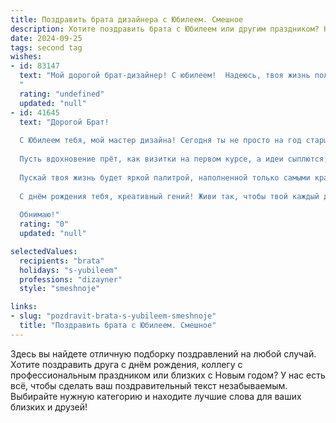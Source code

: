 ```yaml
---
title: Поздравить брата дизайнера с Юбилеем. Смешное
description: Хотите поздравить брата с Юбилеем или другим праздником? Наш ИИ создаст незабываемое поздравление, а вы обязательно выделитесь среди других.  
date: 2024-09-25
tags: second tag
wishes:
- id: 83147
  text: "Мой дорогой брат-дизайнер! С юбилеем!  Надеюсь, твоя жизнь полна ярких красок, как палитра самого талантливого художника, а не серая, как неокрашенный блокнот дизайнера-лентяя (шутка, конечно!).  Пусть вдохновение бьет ключом, как фонтан из шампанского на твоем дне рождения, а клиенты  —  только  сверхприятные и щедрые.  Желаю тебе миллион креативных идей, море позитива и минимум правок от заказчиков!  С юбилеем, гений дизайна!
  "
  rating: "undefined"
  updated: "null"
- id: 41645
  text: "Дорогой Брат!
  
  С Юбилеем тебя, мой мастер дизайна! Сегодня ты не просто на год старше, но и на год мудрее, креативнее и с новыми шутками о цветах в интерьере! 🎨
  
  Пусть вдохновение прёт, как визитки на первом курсе, а идеи сыплются, как дизайнерские вакансии в кризис! Желаю, чтобы твои проекты были успешнее, чем поиски носков в стирке, а клиенты – терпеливее, чем ты, когда выбираешь между четырьмя оттенками серого. 😂
  
  Пускай твоя жизнь будет яркой палитрой, наполненной только самыми красивыми цветами, а повседневность – лишь одной большой новой идеей, которую ты сможешь реализовать с блеском!
  
  С днём рождения тебя, креативный гений! Живи так, чтобы твой каждый день был таким же вдохновляющим, как свежий эскиз на белом холсте!
  
  Обнимаю!"
  rating: "0"
  updated: "null"

selectedValues:
  recipients: "brata"
  holidays: "s-yubileem"
  professions: "dizayner"
  style: "smeshnoje"

links:
- slug: "pozdravit-brata-s-yubileem-smeshnoje"
  title: "Поздравить брата с Юбилеем. Смешное"
---
```


Здесь вы найдете отличную подборку поздравлений на любой случай. 
Хотите поздравить друга с днём рождения, коллегу с профессиональным праздником или близких с Новым годом? У нас есть всё, чтобы сделать ваш поздравительный текст незабываемым. Выбирайте нужную категорию и находите лучшие слова для ваших близких и друзей!

